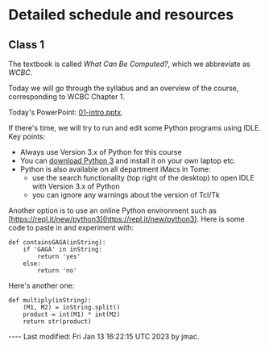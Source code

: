 # Detailed schedule and resources

<!-- ## Class 3 -->

<!-- Required reading: WCBC Chapter 3. -->

<!-- Handout for today: [class3-handout.pdf](class03/class3-handout.pdf). If you have easy access to a printer, print this out before class, but that is not essential. -->

<!-- Today's warm-up exercise: [03-warmup.docx](class03/03-warmup.docx) -->

<!-- Today's PowerPoint: [03-impossible-programs.pptx](class03/03-impossible-programs.pptx). -->

<!-- ## Class 2 -->

<!-- Required reading: Chapters 1 and 2 of WCBC. -->

<!-- Today's PowerPoint: [02-computer-programs.pptx](class02/02-computer-programs.pptx). -->

## Class 1

The textbook is called *What Can Be Computed?*, which we abbreviate as
    *WCBC*.
      
Today we will go through the syllabus and an overview of the course,
corresponding to WCBC Chapter 1.

Today's PowerPoint: [01-intro.pptx](class01/01-intro.pptx).
  
If there's time, we will try to run and edit some Python programs
  using IDLE. Key points:

* Always use Version 3.x of Python for this course
* You can [download Python 3](https://www.python.org/downloads/) and
    install it on your own laptop etc.
* Python is also available on all department iMacs in Tome:
  - use the search functionality (top right of the desktop) to open
      IDLE with Version 3.x of Python
  - you can ignore any warnings about the version of Tcl/Tk

Another option is to use an online Python environment such
as [https://repl.it/new/python3](https://repl.it/new/python3). Here
  is some code to paste in and experiment with:
```	
def containsGAGA(inString): 
    if 'GAGA' in inString: 
        return 'yes' 
    else: 
        return 'no' 
```

Here's another one:
```
def multiply(inString): 
    (M1, M2) = inString.split()
    product = int(M1) * int(M2) 
    return str(product)
```

---- Last modified: Fri Jan 13 16:22:15 UTC 2023 by jmac.
